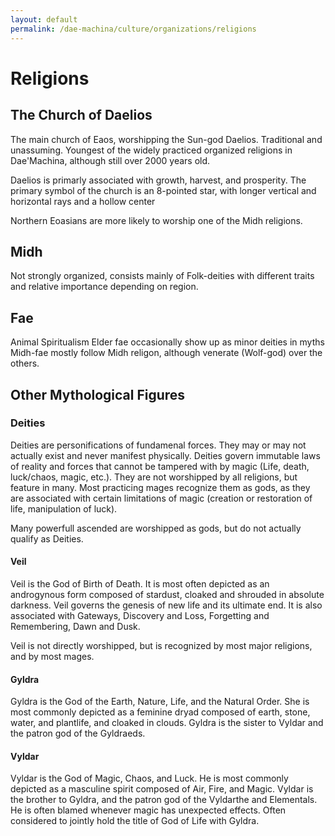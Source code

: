 ```yaml
---
layout: default
permalink: /dae-machina/culture/organizations/religions
---
```


# Religions

## The Church of Daelios

The main church of Eaos, worshipping the Sun-god Daelios.
Traditional and unassuming. 
Youngest of the widely practiced organized religions in Dae'Machina, although still over 2000 years old. 

Daelios is primarly associated with growth, harvest, and prosperity.
The primary symbol of the church is an 8-pointed star, with longer vertical and horizontal rays and a hollow center

Northern Eoasians are more likely to worship one of the Midh religions.

## Midh

Not strongly organized, consists mainly of Folk-deities with different traits and relative importance depending on region.

## Fae

Animal Spiritualism
Elder fae occasionally show up as minor deities in myths
Midh-fae mostly follow Midh religon, although venerate (Wolf-god) over the others.





## Other Mythological Figures

### Deities

Deities are personifications of fundamenal forces. They may or may not actually exist and never manifest physically. Deities govern immutable laws of reality and forces that cannot be tampered with by magic 
(Life, death, luck/chaos, magic, etc.).
They are not worshipped by all religions, but feature in many. Most practicing mages recognize them as gods, as they are associated with certain limitations of magic (creation or restoration of life, manipulation of luck).

Many powerfull ascended are worshipped as gods, but do not actually qualify as Deities.

#### Veil
Veil is the God of Birth of Death. It is most often depicted as an androgynous form composed of stardust, cloaked and shrouded in absolute darkness.
Veil governs the genesis of new life and its ultimate end. It is also associated with Gateways, Discovery and Loss, Forgetting and Remembering, Dawn and Dusk.

Veil is not directly worshipped, but is recognized by most major religions, and by most mages.

#### Gyldra
Gyldra is the God of the Earth, Nature, Life, and the Natural Order. She is most commonly depicted as a feminine dryad composed of earth, stone, water, and plantlife, and cloaked in clouds. 
Gyldra is the sister to Vyldar and the patron god of the Gyldraeds.

#### Vyldar
Vyldar is the God of Magic, Chaos, and Luck. He is most commonly depicted as a masculine spirit composed of Air, Fire, and Magic. Vyldar is the brother to Gyldra, and the patron god of the Vyldarthe and Elementals. 
He is often blamed whenever magic has unexpected effects. Often considered to jointly hold the title of God of Life with Gyldra.